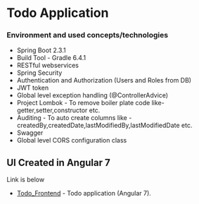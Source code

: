 # Todo Application

### Environment and used concepts/technologies 

* Spring Boot 2.3.1
* Build Tool - Gradle 6.4.1
* RESTful webservices
* Spring Security
* Authentication and Authorization (Users and Roles from DB)
* JWT token
* Global level exception handling (@ControllerAdvice)
* Project Lombok - To remove boiler plate code like- getter,setter,constructor etc.
* Auditing - To auto create columns like - createdBy,createdDate,lastModifiedBy,lastModifiedDate etc. 
* Swagger
* Global level CORS configuration class

## UI Created in Angular 7
Link is below
* [Todo_Frontend](https://github.com/pankajpatil1989/Todo_App_Frontend) - Todo application (Angular 7).
